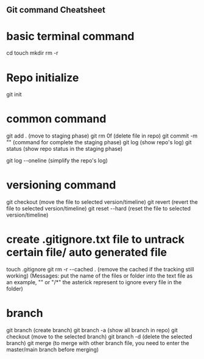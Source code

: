 ## Git command Cheatsheet

# basic terminal command
cd <directory>
touch <filename>
mkdir <foldername>
rm -r <filename>

# Repo initialize
git init

# common command
git add .   (move to staging phase)
git rm 0f <filename>    (delete file in repo)
git commit -m "<message>"  (command for complete the staging phase)
git log     (show repo's log)
git status  (show repo status in the staging phase)

git log --oneline (simplify the repo's log)

# versioning command
git checkout <commit-id>    (move the file to selected version/timeline)
git revert <commit-id>      (revert the file to selected version/timeline)
git reset --hard <commit-id>    (reset the file to selected version/timeline)

# create .gitignore.txt file to untrack certain file/ auto generated file
touch .gitignore
git rm -r --cached . (remove the cached if the tracking still working)
(Messages: put the name of the files or folder into the text file as an example, "<filename>" or "<foldername>/*" the asterick represent to ignore every file in the folder)

# branch
git branch <name> (create branch)
git branch -a     (show all branch in repo)
git checkout <branch-name>  (move to the selected branch)
git branch -d <branch-name> (delete the selected branch)
git merge <branch-name> (to merge with other branch file, you need to enter the master/main branch before merging)